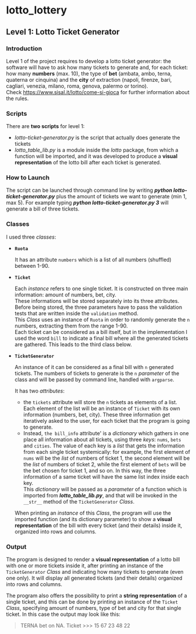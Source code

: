 # lotto_lottery
## Level 1: Lotto Ticket Generator

### Introduction
Level 1 of the project requires to develop a lotto ticket generator: the software will have to ask how many tickets to generate
and, for each ticket: how many **numbers** (max. 10), the type of **bet** (ambata, ambo, terna, quaterna or cinquina) and the **city** of extraction (napoli, firenze, bari, cagliari, venezia, milano, roma, genova, palermo or torino).\
Check <https://www.sisal.it/lotto/come-si-gioca> for further information about the rules.

### Scripts
There are **two scripts** for level 1:
- *lotto-ticket-generator.py* is the script that actually does generate the tickets
- *lotto_table_lib.py* is a module inside the *lotto* package, from which a function will be imported, and it was developed to produce a **visual representation** of the lotto bill after each ticket is generated.

### How to Launch
The script can be launched through command line by writing ***python lotto-ticket-generator.py*** plus the amount of tickets we want to generate (min 1, max 5). For example typing ***python lotto-ticket-generator.py 3*** will generate a bill of three tickets.

### Classes
I used three *classes*:

* **`Ruota`** 

    It has an attribute `numbers` which is a list of all numbers (shuffled) between 1-90.

* **`Ticket`**

    Each *instance* refers to one single ticket. It is constructed on three main information: amount of numbers, bet, city.\
    These informations will be stored separately into its three attributes.\
    Before being stored, the three parameters have to pass the validation tests that are written inside the `validation` method.\
    This *Class* uses an instance of `Ruota` in order to randomly generate the `n` numbers, extracting them from the range 1-90.\
    Each ticket can be considered as a bill itself, but in the implementation I used the word `bill` to indicate a final bill where all the generated tickets are gathered. This leads to the third class below.


* **`TicketGenerator`**

    An instance of it can be considered as a final bill with `n` generated tickets. The numbers of tickets
    to generate is the `n` *parameter* of the class and will be passed by command line, handled with `argparse`.

    It has two *attributes*: 
    - the `tickets` attribute will store the `n` tickets as elements of a list. Each element of the list will be an instance of `Ticket` with its own information (numbers, bet, city). These three information get iteratively asked to the user,
    for each ticket that the program is going to generate.
    - Instead, `the bill_info` attribute' is a *dictionary* which gathers in one place all information about all tickets, using three 
    *keys*: `nums`, `bets` and `cities`. The value of each key is a *list* that gets the information from each single ticket systemically: for example, the first element of `nums` will be the *list* of numbers of ticket 1, the second element will be the *list* of numbers of ticket 2, while the first element of `bets` will be the bet chosen for ticket 1, and so on. In this way, the three information of a same ticket will have the same list index inside each key.\
    This *dictionary* will be passed as a *parameter* of a function which is imported from ***lotto_table_lib.py***, and that will be invoked in the `__str__` method of the `TicketGenerator` *Class*.
    
    When printing an *instance* of this *Class*, the program will use the imported function (and its dictionary parameter) to show a **visual representation** of the bill with every ticket (and their details) inside it, organized into rows and columns.


### Output
The program is designed to render a **visual representation** of a lotto bill with one or more tickets inside it, after printing
an instance of the `TicketGenerator` *Class* and indicating how many tickets to generate (even one only). It will display all generated tickets (and their details) organized into rows and columns.

The program also offers the possibility to print a **string representation** of a single ticket, and this can be done by printing an instance of the `Ticket` *Class*, specifying amount of numbers, type of bet and city for that single ticket. In this case the output may look like this:
> TERNA bet on NA. Ticket >>> 15 67 23 48 22
